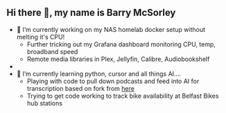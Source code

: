 ## Hi there 👋, my name is Barry McSorley

- 🔭 I’m currently working on my NAS homelab docker setup without melting it's CPU!
  -   Further tricking out my Grafana dashboard monitoring CPU, temp, broadband speed
  -   Remote media libraries in Plex, Jellyfin, Calibre, Audiobookshelf
- 
- 🌱 I’m currently learning python, cursor and all things AI....
  - Playing with code to pull down podcasts and feed into AI for transcription based on fork from [here](https://github.com/KeithGalli/Podcast-Downloader)
  - Trying to get code working to track bike availability at Belfast Bikes hub stations
<!--
**barmcsorley/barmcsorley** is a ✨ _special_ ✨ repository because its `README.md` (this file) appears on your GitHub profile.

Here are some ideas to get you started:

- 🔭 I’m currently working on ...
- 🌱 I’m currently learning ...
- 👯 I’m looking to collaborate on ...
- 🤔 I’m looking for help with ...
- 💬 Ask me about ...
- 📫 How to reach me: ...
- 😄 Pronouns: ...
- ⚡ Fun fact: ...
-->
